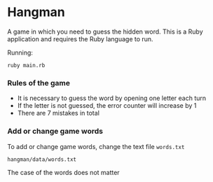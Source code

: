 # Hangman

A game in which you need to guess the hidden word. This is a Ruby application and requires the Ruby language to run.

Running:

```
ruby main.rb
```

### Rules of the game

* It is necessary to guess the word by opening one letter each turn
* If the letter is not guessed, the error counter will increase by 1
* There are 7 mistakes in total

### Add or change game words

To add or change game words, change the text file `words.txt`

```
hangman/data/words.txt
```

The case of the words does not matter
